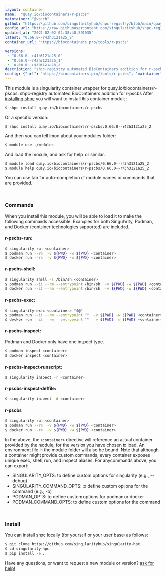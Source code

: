 ```yaml
---
layout: container
name:  "quay.io/biocontainers/r-pscbs"
maintainer: "@vsoch"
github: "https://github.com/singularityhub/shpc-registry/blob/main/quay.io/biocontainers/r-pscbs/container.yaml"
config_url: "https://raw.githubusercontent.com/singularityhub/shpc-registry/main/quay.io/biocontainers/r-pscbs/container.yaml"
updated_at: "2024-02-02 02:38:48.594035"
latest: "0.66.0--r43h3121a25_2"
container_url: "https://biocontainers.pro/tools/r-pscbs"

versions:
 - "0.66.0--r41h3121a25_0"
 - "0.66.0--r42h3121a25_1"
 - "0.66.0--r43h3121a25_2"
description: "shpc-registry automated BioContainers addition for r-pscbs"
config: {"url": "https://biocontainers.pro/tools/r-pscbs", "maintainer": "@vsoch", "description": "shpc-registry automated BioContainers addition for r-pscbs", "latest": {"0.66.0--r43h3121a25_2": "sha256:2564625adc8bee84e11deb12207153e7cfc46ba9e30f236ad8807a76a4e65c47"}, "tags": {"0.66.0--r41h3121a25_0": "sha256:439a2f5f549c0a0369afbb41f2750e61d29d454b7e62f31bdda6b17cd87dc622", "0.66.0--r42h3121a25_1": "sha256:1224df9657373c8a0b3085b26d93196ad61b45f03edf970348e1f0e31495f20a", "0.66.0--r43h3121a25_2": "sha256:2564625adc8bee84e11deb12207153e7cfc46ba9e30f236ad8807a76a4e65c47"}, "docker": "quay.io/biocontainers/r-pscbs"}
---
```


This module is a singularity container wrapper for quay.io/biocontainers/r-pscbs.
shpc-registry automated BioContainers addition for r-pscbs
After [installing shpc](#install) you will want to install this container module:


```bash
$ shpc install quay.io/biocontainers/r-pscbs
```

Or a specific version:

```bash
$ shpc install quay.io/biocontainers/r-pscbs:0.66.0--r43h3121a25_2
```

And then you can tell lmod about your modules folder:

```bash
$ module use ./modules
```

And load the module, and ask for help, or similar.

```bash
$ module load quay.io/biocontainers/r-pscbs/0.66.0--r43h3121a25_2
$ module help quay.io/biocontainers/r-pscbs/0.66.0--r43h3121a25_2
```

You can use tab for auto-completion of module names or commands that are provided.

<br>

### Commands

When you install this module, you will be able to load it to make the following commands accessible.
Examples for both Singularity, Podman, and Docker (container technologies supported) are included.

#### r-pscbs-run:

```bash
$ singularity run <container>
$ podman run --rm  -v ${PWD} -w ${PWD} <container>
$ docker run --rm  -v ${PWD} -w ${PWD} <container>
```

#### r-pscbs-shell:

```bash
$ singularity shell -s /bin/sh <container>
$ podman run --it --rm --entrypoint /bin/sh  -v ${PWD} -w ${PWD} <container>
$ docker run --it --rm --entrypoint /bin/sh  -v ${PWD} -w ${PWD} <container>
```

#### r-pscbs-exec:

```bash
$ singularity exec <container> "$@"
$ podman run --it --rm --entrypoint ""  -v ${PWD} -w ${PWD} <container> "$@"
$ docker run --it --rm --entrypoint ""  -v ${PWD} -w ${PWD} <container> "$@"
```

#### r-pscbs-inspect:

Podman and Docker only have one inspect type.

```bash
$ podman inspect <container>
$ docker inspect <container>
```

#### r-pscbs-inspect-runscript:

```bash
$ singularity inspect -r <container>
```

#### r-pscbs-inspect-deffile:

```bash
$ singularity inspect -d <container>
```



#### r-pscbs

```bash
$ singularity run <container>
$ podman run --rm  -v ${PWD} -w ${PWD} <container>
$ docker run --rm  -v ${PWD} -w ${PWD} <container>
```


In the above, the `<container>` directive will reference an actual container provided
by the module, for the version you have chosen to load. An environment file in the
module folder will also be bound. Note that although a container
might provide custom commands, every container exposes unique exec, shell, run, and
inspect aliases. For anycommands above, you can export:

 - SINGULARITY_OPTS: to define custom options for singularity (e.g., --debug)
 - SINGULARITY_COMMAND_OPTS: to define custom options for the command (e.g., -b)
 - PODMAN_OPTS: to define custom options for podman or docker
 - PODMAN_COMMAND_OPTS: to define custom options for the command

<br>

### Install

You can install shpc locally (for yourself or your user base) as follows:

```bash
$ git clone https://github.com/singularityhub/singularity-hpc
$ cd singularity-hpc
$ pip install -e .
```

Have any questions, or want to request a new module or version? [ask for help!](https://github.com/singularityhub/singularity-hpc/issues)